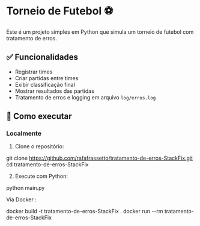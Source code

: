 # Torneio de Futebol ⚽

Este é um projeto simples em Python que simula um torneio de futebol com tratamento de erros.

## ✅ Funcionalidades
- Registrar times
- Criar partidas entre times
- Exibir classificação final
- Mostrar resultados das partidas
- Tratamento de erros e logging em arquivo `log/erros.log`

## 🚀 Como executar

### Localmente

1. Clone o repositório:

git clone https://github.com/rafafrassetto/tratamento-de-erros-StackFix.git
cd tratamento-de-erros-StackFix

2. Execute com Python:

python main.py

Via Docker : 

docker build -t tratamento-de-erros-StackFix .
docker run --rm tratamento-de-erros-StackFix

